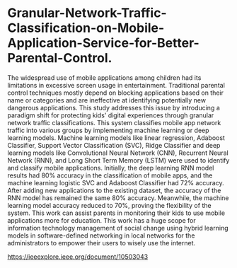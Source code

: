 # Granular-Network-Traffic-Classification-on-Mobile-Application-Service-for-Better-Parental-Control.

The widespread use of mobile applications among children had its limitations in excessive screen usage in entertainment. Traditional parental control techniques mostly depend on blocking applications based on their name or categories and are ineffective at identifying potentially new dangerous applications. This study addresses this issue by introducing a paradigm shift for protecting kids' digital experiences through granular network traffic classifications. This system classifies mobile app network traffic into various groups by implementing machine learning or deep learning models. Machine learning models like linear regression, Adaboost Classifier, Support Vector Classification (SVC), Ridge Classifier and deep learning models like Convolutional Neural Network (CNN), Recurrent Neural Network (RNN), and Long Short Term Memory (LSTM) were used to identify and classify mobile applications. Initially, the deep learning RNN model results had 80% accuracy in the classification of mobile apps, and the machine learning logistic SVC and Adaboost Classifier had 72% accuracy. After adding new applications to the existing dataset, the accuracy of the RNN model has remained the same 80% accuracy. Meanwhile, the machine learning model accuracy reduced to 70%, proving the flexibility of the system. This work can assist parents in monitoring their kids to use mobile applications more for education. This work has a huge scope for information technology management of social change using hybrid learning models in software-defined networking in local networks for the administrators to empower their users to wisely use the internet.

https://ieeexplore.ieee.org/document/10503043
